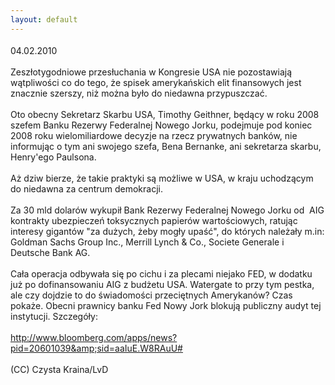 ```yaml
---
layout: default
---
```


<!--25--><p style="margin: 0px 0px 18px; font-size: 18px; font-family: Helvetica;">
04.02.2010<br><br>Zeszłotygodniowe przesłuchania w Kongresie USA nie pozostawiają wątpliwości
co do tego, że spisek amerykańskich elit finansowych jest znacznie
szerszy, niż można było do niedawna przypuszczać.<br>
<br>Oto obecny Sekretarz Skarbu USA, Timothy Geithner, będący w roku 2008
szefem Banku Rezerwy Federalnej Nowego Jorku, podejmuje pod koniec 2008
roku wielomiliardowe decyzje na rzecz prywatnych banków, nie informując
o tym ani swojego szefa, Bena Bernanke, ani sekretarza skarbu,
Henry'ego Paulsona. <br>
<br>Aż dziw bierze, że takie praktyki są możliwe w USA, w kraju uchodzącym do niedawna za centrum demokracji. <br><br>Za 30 mld dolarów wykupił Bank Rezerwy Federalnej Nowego Jorku od&nbsp; AIG kontrakty ubezpieczeń toksycznych papierów wartościowych, ratując interesy&nbsp;gigantów "za dużych, żeby mogły upaść", do których należały m.in: Goldman Sachs Group Inc., Merrill Lynch &amp; Co., Societe Generale i Deutsche Bank AG.<br><br>Cała operacja odbywała się po cichu i za plecami niejako FED, w dodatku już po dofinansowaniu AIG z budżetu USA. Watergate to przy tym pestka, ale czy dojdzie to do świadomości przeciętnych Amerykanów? Czas pokaże. Obecni prawnicy banku Fed Nowy Jork blokują publiczny audyt tej instytucji. Szczegóły:<br><br>http://www.bloomberg.com/apps/news?pid=20601039&amp;sid=aaIuE.W8RAuU#<br><br>(CC) Czysta Kraina/LvD<br></p>